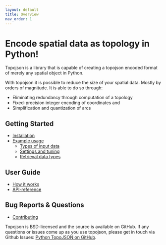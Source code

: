 ```yaml
---
layout: default
title: Overview
nav_order: 1
---
```


# Encode spatial data as topology in Python!

Topojson is a library that is capable of creating a topojson encoded format of merely any spatial object in Python.

With topojson it is possible to reduce the size of your spatial data. Mostly by orders of magnitude. It is able to do so through:

- Eliminating redundancy through computation of a topology
- Fixed-precision integer encoding of coordinates and
- Simplification and quantization of arcs

## Getting Started

- [Installation](installation)
- [Example usage](example-usage)
    - [Types of input data](example/input-types.html)
    - [Settings and tuning](example/settings-tuning.html)
    - [Retrieval data types](example/output-types.html)

## User Guide

- [How it works](how-it-works)
- [API-reference](api-reference)

## Bug Reports & Questions

- [Contributing](contributing)

Topojson is BSD-licensed and the source is available on GitHub. If any questions or issues come up as you use topojson, please get in touch via Github Issues: [Python TopoJSON on GitHub](https://github.com/mattijn/topojson).
